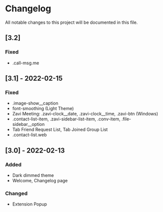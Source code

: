 # Changelog

All notable changes to this project will be documented in this file.

## [3.2]

### Fixed
- .call-msg.me

## [3.1] - 2022-02-15

### Fixed
- .image-show__caption
- font-smoothing (Light Theme)
- Zavi Meeting: .zavi-clock__date, .zavi-clock__time, .zavi-btn (Windows)
- .contact-list-item, .zavi-sidebar-list-item, .conv-item, .file-sidebar__option
- Tab Friend Request List, Tab Joined Group List
- .contact-list.web

## [3.0] - 2022-02-13

### Added
- Dark dimmed theme
- Welcome, Changelog page

### Changed
- Extension Popup
